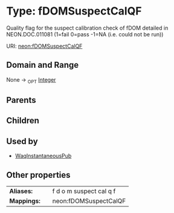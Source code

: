 
# Type: fDOMSuspectCalQF


Quality flag for the suspect calibration check of fDOM detailed in NEON.DOC.011081 (1=fail 0=pass -1=NA (i.e. could not be run))

URI: [neon:fDOMSuspectCalQF](https://data.neonscience.org/fDOMSuspectCalQF)


## Domain and Range

None ->  <sub>OPT</sub> [Integer](types/Integer.md)

## Parents


## Children


## Used by

 * [WaqInstantaneousPub](WaqInstantaneousPub.md)

## Other properties

|  |  |  |
| --- | --- | --- |
| **Aliases:** | | f d o m suspect cal q f |
| **Mappings:** | | neon:fDOMSuspectCalQF |

